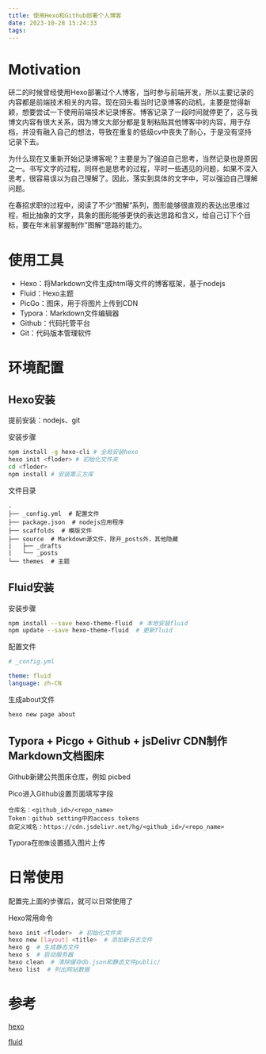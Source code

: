 ```yaml
---
title: 使用Hexo和Github部署个人博客
date: 2023-10-28 15:24:33
tags:
---
```


# Motivation

研二的时候曾经使用Hexo部署过个人博客，当时参与前端开发，所以主要记录的内容都是前端技术相关的内容。现在回头看当时记录博客的动机，主要是觉得新颖，想要尝试一下使用前端技术记录博客。博客记录了一段时间就停更了，这与我博文内容有很大关系，因为博文大部分都是复制粘贴其他博客中的内容，用于存档，并没有融入自己的想法，导致在重复的低级cv中丧失了耐心，于是没有坚持记录下去。

为什么现在又重新开始记录博客呢？主要是为了强迫自己思考，当然记录也是原因之一。书写文字的过程，同样也是思考的过程，平时一些遇见的问题，如果不深入思考，很容易误以为自己理解了。因此，落实到具体的文字中，可以强迫自己理解问题。

在春招求职的过程中，阅读了不少“图解”系列，图形能够很直观的表达出思维过程，相比抽象的文字，具象的图形能够更快的表达思路和含义，给自己订下个目标，要在年末前掌握制作”图解“思路的能力。

# 使用工具

- Hexo：将Markdown文件生成html等文件的博客框架，基于nodejs
- Fluid：Hexo主题
- PicGo：图床，用于将图片上传到CDN
- Typora：Markdown文件编辑器
- Github：代码托管平台
- Git：代码版本管理软件

# 环境配置

## Hexo安装

提前安装：nodejs、git

安装步骤

```bash
npm install -g hexo-cli # 全局安装hexo
hexo init <floder> # 初始化文件夹
cd <floder>
npm install # 安装第三方库
```

文件目录

```
.
├── _config.yml  # 配置文件
├── package.json  # nodejs应用程序
├── scaffolds  # 模版文件
├── source  # Markdown源文件，除开_posts外，其他隐藏
|   ├── _drafts
|   └── _posts
└── themes  # 主题
```

## Fluid安装

安装步骤

```bash
npm install --save hexo-theme-fluid  # 本地安装fluid
npm update --save hexo-theme-fluid  # 更新fluid
```

配置文件

```yaml
# _config.yml

theme: fluid
language: zh-CN
```

生成about文件

```bash
hexo new page about
```

## Typora + Picgo + Github + jsDelivr CDN制作Markdown文档图床 

Github新建公共图床仓库，例如 picbed

Pico进入Github设置页面填写字段

```
仓库名：<github_id>/<repo_name>
Token：github setting中的access tokens
自定义域名：https://cdn.jsdelivr.net/hg/<github_id>/<repo_name>
```

Typora在`图像`设置插入图片上传

# 日常使用

配置完上面的步骤后，就可以日常使用了

Hexo常用命令

```bash
hexo init <floder>  # 初始化文件夹
hexo new [layout] <title>  # 添加新日志文件
hexo g  # 生成静态文件
hexo s  # 启动服务器
hexo clean  # 清除缓存db.json和静态文件public/
hexo list  # 列出网站数据
```

# 参考

[hexo](https://hexo.io/zh-cn/docs/)

[fluid](https://fluid-dev.github.io/hexo-fluid-docs/start/)

